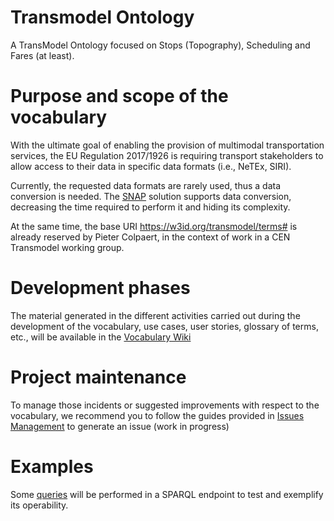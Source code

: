 # Transmodel Ontology

A TransModel Ontology focused on Stops (Topography), Scheduling and Fares (at least).


# Purpose and scope of the vocabulary

With the ultimate goal of enabling the provision of multimodal transportation services, the EU Regulation 2017/1926 is requiring transport stakeholders to allow access to their data in specific data formats (i.e., NeTEx, SIRI).

Currently, the requested data formats are rarely used, thus a data conversion is needed.  The [SNAP](https://www.snap-project.eu) solution supports data conversion, decreasing the time required to perform it and hiding its complexity. 

At the same time, the base URI https://w3id.org/transmodel/terms# is already reserved by Pieter Colpaert, in the context of work in a CEN Transmodel working group.

# Development phases

The material generated in the different activities carried out during the development of the vocabulary, use
cases, user stories, glossary of terms, etc., will be available in the [Vocabulary Wiki](#)

# Project maintenance

To manage those incidents or suggested improvements with respect to the vocabulary, we recommend you to follow
the guides provided in [Issues Management](https://github.com/nombre-repositorio/wiki/issues-management) to
generate an issue (work in progress)

# Examples

Some [queries](https://github.com/repository-name/blob/master/examples/queries.md) will be performed in a
SPARQL endpoint to test and exemplify its operability.

